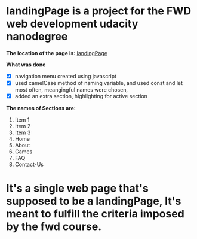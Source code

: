 # landingPage is a project for the FWD web development udacity nanodegree 

**The location of the page is:**
[landingPage](https://shehabmuhammad.github.io/landingPage/index.html)

**What was done**
- [x] navigation menu created using javascript
- [x] used camelCase method of naming variable, and used const and let most often, meangingful names were chosen,
- [x] added an extra section, highlighting for active section

__The names of Sections are:__
1. Item 1
1. Item 2
1. Item 3
1. Home
2. About
3. Games
4. FAQ
5. Contact-Us
# It's a single web page that's supposed to be a landingPage, It's meant to fulfill the criteria imposed by the fwd course.  

